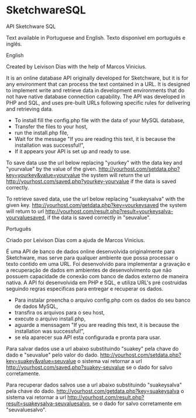 # SketchwareSQL
API Sketchware SQL

Text available in Portuguese and English.
Texto disponível em português e inglês.

English

Created by Leivison Dias with the help of Marcos Vinicius.

It is an online database API originally developed for Sketchware, but it is for any environment that can process the text contained in a URL.
It is designed to implement write and retrieve data in development environments that do not have native database connection capability. The API was developed in PHP and SQL, and uses pre-built URLs following specific rules for delivering and retrieving data.

* To install fill the config.php file with the data of your MySQL database,
* Transfer the files to your host,
* run the install.php file,
* Wait for the message "If you are reading this text, it is because the installation was successful!",
* If it appears your API is set up and ready to use.

To save data use the url below replacing "yourkey" with the data key and "yourvalue" by the value of the given.
http://yourhost.com/setdata.php?key=yourkey&value=yourvalue 
the system will return the url http://yourhost.com/saved.php?yourkey-yourvalue if the data is saved correctly.

To retrieve saved data, use the url below replacing "suakeysalva" with the given key.
http://yourhost.com/getdata.php?key=yourkeysaved
the system will return to url http://yourhost.com/result.php?result=yourkeysalva-yourvaluesaved, if the data is saved correctly in "seuvalue". 

Português

Criado por Leivison Dias com a ajuda de Marcos Vinicius.

É uma API de banco de dados online desenvolvida originalmente para Sketchware, mas serve para qualquer ambiente que possa processar o texto contido em uma URL. 
Foi desenvolvido para implementar a gravação e a recuperação de dados em ambientes de desenvolvimento que não possuem capacidade de conexão com banco de dados externo de maneira nativa. A API foi desenvolvida em PHP e SQL, e utiliza URL's pré costruidas seguindo regras especificas para entregar e recuperar os dados.

* Para instalar preencha o arquivo config.php com os dados do seu banco de dados MySQL,
* transfira os arquivos para o seu host,
* execute o arquivo install.php,
* aguarde a menssagem "If you are reading this text, it is because the installation was successful!",
* se ela aparecer sua API esta configurada e pronta para usar.

Para salvar dados use a url abaixo substituindo "suakey" pela chave do dado e "seuvalue" pelo valor do dado.
http://yourhost.com/setdata.php?key=suakey&value=seuvalue 
o sistema vai retornar a url http://yourhost.com/saved.php?suakey-seuvalue se o dado for salvo corretamente.

Para recuperar dados salvos use a url abaixo substituindo "suakeysalva" pela chave do dado.
http://yourhost.com/getdata.php?key=suakeysalva 
o sistema vai retornar a url http://yourhost.com/result.php?result=suakeysalva-seuvaluesalvo, se o dado for salvo corretamente em "seuvaluesalvo".



